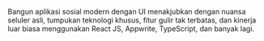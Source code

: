 Bangun aplikasi sosial modern dengan UI menakjubkan dengan nuansa seluler asli, tumpukan teknologi khusus, fitur gulir tak terbatas, dan kinerja luar biasa menggunakan React JS, Appwrite, TypeScript, dan banyak lagi.